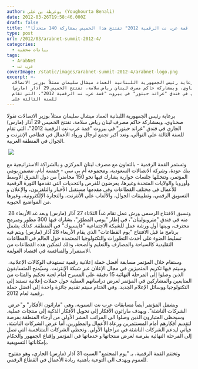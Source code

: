 ```yaml
---
author: يوغرطة بن علي (Youghourta Benali)
date: 2012-03-26T19:58:46.000Z
draft: false
title: '"قمة عرب نت الرقمية 2012" تفتتح هذا الخميس بمشاركة 140 متحدثًا '
type: post
url: /2012/03/arabnet-summit-2012-4/
categories:
  - بيانات صحفية
tags:
  - ArabNet
  - عرب نت
coverImage: /static/images/arabnet-summit-2012-4/arabnet-logo.png
excerpt: >-
  برعاية رئيس الجمهورية اللبنانية العماد ميشال سليمان ممثلاً بوزير الاتصالات
  نقولا صحناوي، وبمشاركة حاكم مصرف لبنان رياض سلامة، تفتتح الخميس 29 آذار (مارس)
  الجاري في فندق "غراند حبتور" في بيروت "قمة عرب نت الرقمية 2012"، التي تقام
  للسنة الثالثة على
---
```

برعاية رئيس الجمهورية اللبنانية العماد ميشال سليمان ممثلاً بوزير الاتصالات نقولا صحناوي، وبمشاركة حاكم مصرف لبنان رياض سلامة، تفتتح الخميس 29 آذار (مارس) الجاري في فندق "غراند حبتور" في بيروت "قمة عرب نت الرقمية 2012"، التي تقام للسنة الثالثة على التوالي، وتعد أكبر تجمع لرجال ورواد الأعمال في قطاعي الإنترنت و الجوال في المنطقة العربية.

 ![](/static/images/arabnet-summit-2012-4/arabnet-logo.png)

وتستمر القمة الرقمية - بالتعاون مع مصرف لبنان المركزي و بالشراكة الاستراتيجية مع بنك عودة، وشركة الاتصالات السعودية، ومجموعة أم بي سي - خمسة أيام، تتضمن يومي المؤتمر، وتتخللها جلسات حوارية يشارك فيها نحو 150 محاضراً من دول الشرق الأوسط وأوروبا والولايات المتحدة وغيرها، يعرضون للفرص والتحديات التي تقدمها الثورة الرقمية للأعمال في مختلف القطاعات وفي مقدمها مستقبل الأخبار والتلفزيون، والإعلان و التسويق الرقمي، وتطبيقات الجوال، والألعاب على الأنترنت، والتجارة الإلكترونية، وغيرها من المواضيع الحيوية.

 وتسبق الافتتاح الرسمي ورش عمل تقام غداً الثلاثاء 27 آذار (مارس) وبعد غد الأربعاء 28 منه في فندق "متروبوليتان"، في إطار "يومي المطوّر"، يشارك فيها 300 مطور ومبرمج محترف، وبينها أول ورشة عمل للشبكة الاجتماعية "فايسبوك" في المنطقة. كذلك يشمل برنامج ما قبل الافتتاح "يوم القطاعات" الذي يقام الأربعاء 28 آذار (مارس) ويتم فيه تسليط الضوء على أحدث التطورات والتكنولوجيا المعتمدة حول العالم في القطاعات التقليدية كالسياحة والمصارف والتعليم والصحة، وذلك لتمكين هذه القطاعات من الاستمرار والمنافسة في اقتصاد العولمة.

 وستقام خلال المؤتمر مسابقة أفضل حملة إعلانية رقمية تستهدف الوكالات الإعلانية، وسيتم فيها تكريم المتميزين في مجال الإعلان عبر شبكة الإنترنت. وسيُمنح المتسابقون الذين وصلوا إلى المرحلة النهائية 15 دقيقة على المسرح أمام لجنة تحكيم والمئات من المتابعين والمشاركين في المؤتمر لعرض دراساتهم العملية حول حملات إعلانية تستند إلى التكنولوجيا ووسائل الإعلام الجديد. وفي الختام سيتم تقديم جائزة واحدة إلى أفضل حملة رقمية لعام 2012.

 ويشمل المؤتمر أيضاً مسابقات عرب نت السنوية، وهي "ماراثون الأفكار" و"عرض الشركات الناشئة". ويهدف ماراثون الأفكار إلى تحويل الأفكار الذكية إلى منتجات عملية. وسيحظى المتبارون الذين وصلوا الى المراتب العشر الأولى من أرجاء المنطقة بفرصة لتقديم أفكارهم أمام المستثمرين ورعاة الأعمال والمطورين. أما عرض الشركات الناشئة، فيأتي ليدعم الشركات الناشئة في مراحلها الأولى. وتحظى الشركات المتنافسة التي تصل إلى المرحلة النهائية بفرصة لعرض منتجاتها و خدماتها في المؤتمر وإقناع الجمهور والحكام بإمكاناتها التسويقية.

 وتختتم القمة الرقمية، بـ "يوم المجتمع" السبت 31 آذار (مارس) الجاري، وهو مفتوح للعموم ويهدف الى التوعية بأهمية ريادة الأعمال في القطاع الرقمي.

